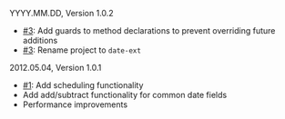 YYYY.MM.DD, Version 1.0.2

* [#3](https://github.com/neocotic/date-ext/issues/3): Add guards to method declarations to prevent overriding future additions
* [#3](https://github.com/neocotic/date-ext/issues/3): Rename project to `date-ext`

2012.05.04, Version 1.0.1

* [#1](https://github.com/neocotic/date-ext/issues/1): Add scheduling functionality
* Add add/subtract functionality for common date fields
* Performance improvements

